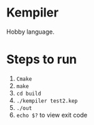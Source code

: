 # Kempiler
Hobby language.

# Steps to run
1. `Cmake`
2. `make`
3. `cd build`
4. `./kempiler test2.kep`
5. `./out`
6. `echo $?` to view exit code
